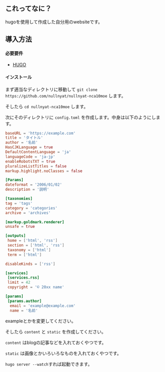 ## これってなに？

hugoを使用して作成した自分用のwebsiteです。

## 導入方法

#### 必要要件

- [HUGO](https://gohugo.io/)

#### インストール

まず適当なディレクトリに移動して `git clone https://github.com/nullnyat/nullnyat-nca10moe` します。

そしたら `cd nullnyat-nca10moe` します。

次にそのディレクトリに `config.toml` を作成します。中身は以下のようにします。

```toml
baseURL = 'https://example.com'
title = 'タイトル'
author = '名前'
HasCJKLanguage = true
DefaultContentLanguage = 'ja'
languageCode = 'ja-jp'
enableRobotsTXT = true
pluralizeListTitles = false
markup.highlight.noClasses = false

[Params]
dateformat = '2006/01/02'
description = '説明'

[taxonomies]
tag = 'tags'
category = 'categories'
archive = 'archives'

[markup.goldmark.renderer]
unsafe = true

[outputs]
 home = ['html', 'rss']
 section = ['html', 'rss']
 taxonomy = ['html']
 term = ['html']

disableKinds = ['rss']

[services]
 [services.rss]
 limit = 42
 copyright = '© 20xx name'

[params]
 [params.author]
  email = 'example@example.com'
  name = '名前'
```

exampleとかを変更してください。

そしたら `content` と `static` を作成してください。

`content` はblogの記事などを入れておくやつです。

`static` は画像とかいろいろなものを入れておくやつです。

`hugo server --watch`すれば起動できます。

